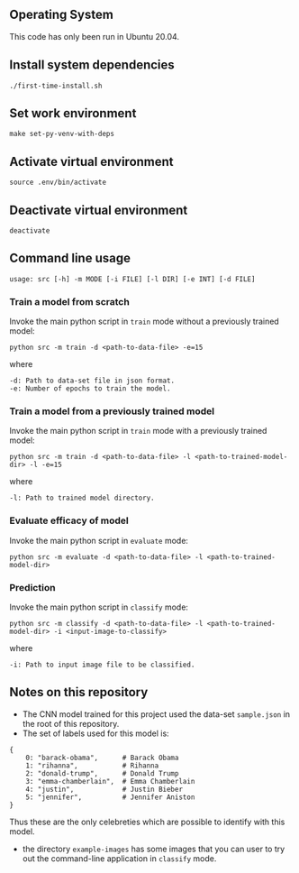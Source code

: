 ## Operating System

This code has only been run in Ubuntu 20.04.

## Install system dependencies

```
./first-time-install.sh
```

## Set work environment

```
make set-py-venv-with-deps
```


## Activate virtual environment

```
source .env/bin/activate
```

## Deactivate virtual environment

```
deactivate
```

## Command line usage

```
usage: src [-h] -m MODE [-i FILE] [-l DIR] [-e INT] [-d FILE]
```

### Train a model from scratch

Invoke the main python script in `train` mode without a previously trained model:

```
python src -m train -d <path-to-data-file> -e=15
```

where

```
-d: Path to data-set file in json format.
-e: Number of epochs to train the model.
```

### Train a model from a previously trained model

Invoke the main python script in `train` mode with a previously trained model:

```
python src -m train -d <path-to-data-file> -l <path-to-trained-model-dir> -l -e=15
```

where

```
-l: Path to trained model directory.
```

### Evaluate efficacy of model

Invoke the main python script in `evaluate` mode:

```
python src -m evaluate -d <path-to-data-file> -l <path-to-trained-model-dir>
```

### Prediction

Invoke the main python script in `classify` mode:

```
python src -m classify -d <path-to-data-file> -l <path-to-trained-model-dir> -i <input-image-to-classify>

```

where

```
-i: Path to input image file to be classified.
```

## Notes on this repository


- The CNN model trained for this project used the data-set `sample.json` in the root of this repository.
- The set of labels used for this model is:

```
{
    0: "barack-obama",      # Barack Obama
    1: "rihanna",           # Rihanna
    2: "donald-trump",      # Donald Trump
    3: "emma-chamberlain",  # Emma Chamberlain
    4: "justin",            # Justin Bieber
    5: "jennifer",          # Jennifer Aniston
}

```

Thus these are the only celebreties which are possible to identify with this model.

- the directory `example-images` has some images that you can user to try out the command-line application
  in `classify` mode.
